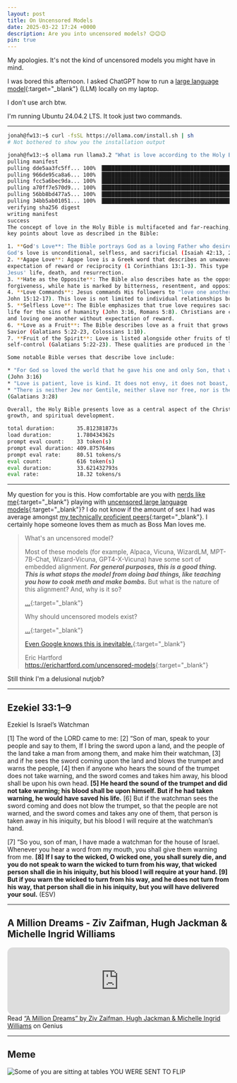 ```yaml
---
layout: post
title: On Uncensored Models
date: 2025-03-22 17:24 +0000
description: Are you into uncensored models? 😉😉😉
pin: true
---
```


My apologies. It's not the kind of uncensored models you might have in mind.

I was bored this afternoon. I asked ChatGPT how to run a [large language model](https://en.wikipedia.org/wiki/Large_language_model){:target="_blank"} (LLM) locally on my laptop.

I don't use arch btw.

I'm running Ubuntu 24.04.2 LTS. It took just two commands.

---

```bash
jonah@fw13:~$ curl -fsSL https://ollama.com/install.sh | sh
# Not bothered to show you the installation output

jonah@fw13:~$ ollama run llama3.2 "What is love according to the Holy Bible" --verbose
pulling manifest 
pulling dde5aa3fc5ff... 100% ▕██████████████████████████████████████████████████████████████████████████████▏ 2.0 GB                         
pulling 966de95ca8a6... 100% ▕██████████████████████████████████████████████████████████████████████████████▏ 1.4 KB                         
pulling fcc5a6bec9da... 100% ▕██████████████████████████████████████████████████████████████████████████████▏ 7.7 KB                         
pulling a70ff7e570d9... 100% ▕██████████████████████████████████████████████████████████████████████████████▏ 6.0 KB                         
pulling 56bb8bd477a5... 100% ▕██████████████████████████████████████████████████████████████████████████████▏   96 B                         
pulling 34bb5ab01051... 100% ▕██████████████████████████████████████████████████████████████████████████████▏  561 B                         
verifying sha256 digest 
writing manifest 
success 
The concept of love in the Holy Bible is multifaceted and far-reaching, encompassing various aspects of human experience. Here are some 
key points about love as described in the Bible:

1. **God's Love**: The Bible portrays God as a loving Father who desires a personal relationship with humanity (John 3:16, Romans 5:8). 
God's love is unconditional, selfless, and sacrificial (Isaiah 42:13, 2 Corinthians 12:9-10).
2. **Agape Love**: Agape love is a Greek word that describes an unwavering, selfless, and unconditional love for others, without 
expectation of reward or reciprocity (1 Corinthians 13:1-3). This type of love is rooted in God's nature and is demonstrated through 
Jesus' life, death, and resurrection.
3. **Hate as the Opposite**: The Bible also describes hate as the opposite of love. Love is characterized by kindness, compassion, and 
forgiveness, while hate is marked by bitterness, resentment, and opposition (Matthew 5:21-22, Colossians 3:13).
4. **Love Commands**: Jesus commands His followers to "love one another" as a fundamental principle of the Christian faith (John 13:34, 
John 15:12-17). This love is not limited to individual relationships but extends to all people, including enemies and persecutors.
5. **Selfless Love**: The Bible emphasizes that true love requires sacrifice and selflessness. Jesus demonstrated this when He gave His 
life for the sins of humanity (John 3:16, Romans 5:8). Christians are called to follow His example by putting others before themselves 
and loving one another without expectation of reward.
6. **Love as a Fruit**: The Bible describes love as a fruit that grows in the lives of believers who have received Jesus Christ as 
Savior (Galatians 5:22-23, Colossians 1:10).
7. **Fruit of the Spirit**: Love is listed alongside other fruits of the Spirit, such as joy, peace, patience, kindness, and 
self-control (Galatians 5:22-23). These qualities are produced in the lives of believers as they grow in their relationship with God.

Some notable Bible verses that describe love include:

* "For God so loved the world that he gave his one and only Son, that whoever believes in him shall not perish but have eternal life." 
(John 3:16)
* "Love is patient, love is kind. It does not envy, it does not boast, it is not proud." (1 Corinthians 13:4)
* "There is neither Jew nor Gentile, neither slave nor free, nor is there male and female, for you are all one in Christ Jesus." 
(Galatians 3:28)

Overall, the Holy Bible presents love as a central aspect of the Christian faith, emphasizing its importance in relationships, personal 
growth, and spiritual development.

total duration:       35.812381873s
load duration:        1.780434362s
prompt eval count:    33 token(s)
prompt eval duration: 409.875764ms
prompt eval rate:     80.51 tokens/s
eval count:           616 token(s)
eval duration:        33.621432793s
eval rate:            18.32 tokens/s
```

---

My question for you is this. How comfortable are you with [nerds like me](https://erichartford.com/uncensored-models){:target="_blank"} playing with [uncensored large language models](https://ollama.com/blog/run-llama2-uncensored-locally){:target="_blank"}? I do not know if the amount of sex I had was average amongst [my technically proficient peers](../on-indifference/){:target="_blank"}. I certainly hope someone loves them as much as Boss Man loves me.

> What's an uncensored model?
>
> Most of these models (for example, Alpaca, Vicuna, WizardLM, MPT-7B-Chat, Wizard-Vicuna, GPT4-X-Vicuna) have some sort of embedded alignment. ***For general purposes, this is a good thing. This is what stops the model from doing bad things, like teaching you how to cook meth and make bombs.*** But what is the nature of this alignment? And, why is it so?
>
> [...](https://erichartford.com/uncensored-models#heading-whats-an-uncensored-model){:target="_blank"}
>
> Why should uncensored models exist?
>
> [...](https://erichartford.com/uncensored-models#heading-why-should-uncensored-models-exist){:target="_blank"}
>
> [Even Google knows this is inevitable.](https://semianalysis.com/2023/05/04/google-we-have-no-moat-and-neither/){:target="_blank"}
>
> Eric Hartford  
> <https://erichartford.com/uncensored-models>{:target="_blank"}

Still think I'm a delusional nutjob?

---

## Ezekiel 33:1–9

Ezekiel Is Israel’s Watchman

[1] The word of the LORD came to me: [2] “Son of man, speak to your people and say to them, If I bring the sword upon a land, and the people of the land take a man from among them, and make him their watchman, [3] and if he sees the sword coming upon the land and blows the trumpet and warns the people, [4] then if anyone who hears the sound of the trumpet does not take warning, and the sword comes and takes him away, his blood shall be upon his own head. **[5] He heard the sound of the trumpet and did not take warning; his blood shall be upon himself. But if he had taken warning, he would have saved his life.** [6] But if the watchman sees the sword coming and does not blow the trumpet, so that the people are not warned, and the sword comes and takes any one of them, that person is taken away in his iniquity, but his blood I will require at the watchman’s hand.

[7] “So you, son of man, I have made a watchman for the house of Israel. Whenever you hear a word from my mouth, you shall give them warning from me. **[8] If I say to the wicked, O wicked one, you shall surely die, and you do not speak to warn the wicked to turn from his way, that wicked person shall die in his iniquity, but his blood I will require at your hand. [9] But if you warn the wicked to turn from his way, and he does not turn from his way, that person shall die in his iniquity, but you will have delivered your soul.** (ESV)

---

## A Million Dreams - Ziv Zaifman, Hugh Jackman & Michelle Ingrid Williams

<iframe style="border-radius:12px" src="https://open.spotify.com/embed/track/0RoA7ObU6phWpqhlC9zH4Z?utm_source=generator&theme=0" width="100%" height="152" frameBorder="0" allowfullscreen="" allow="autoplay; clipboard-write; encrypted-media; fullscreen; picture-in-picture" loading="lazy"></iframe>

<div id='rg_embed_link_3317634' class='rg_embed_link' data-song-id='3317634'>Read <a href='https://genius.com/Ziv-zaifman-hugh-jackman-and-michelle-ingrid-williams-a-million-dreams-lyrics'>“A Million Dreams” by Ziv Zaifman, Hugh Jackman & Michelle Ingrid Williams</a> on Genius</div> <script crossorigin src='http://genius.com/songs/3317634/embed.js'></script>

---

## Meme

![Some of you are sitting at tables YOU WERE SENT TO FLIP](/zzJyqSG7NCeZtq18uK.jpg)
